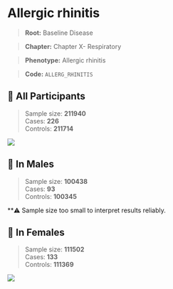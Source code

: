 # Allergic rhinitis

> **Root:** Baseline Disease  

> **Chapter:** Chapter X- Respiratory  

> **Phenotype:** Allergic rhinitis  

> **Code:** `ALLERG_RHINITIS`

## 🧪 All Participants  
> Sample size: **211940**  
> Cases: **226**  
> Controls: **211714**
<img src="/Disease/Figures/ALL/Baseline/ALLERG_RHINITIS.png"/>
<CsvTable src="/public/Disease/Data/ALL/Baseline/LG_ALLERG_RHINITIS.csv" label="🔍 View full results" />

## 👨 In Males  
> Sample size: **100438**  
> Cases: **93**  
> Controls: **100345**

**⚠️ Sample size too small to interpret results reliably.

## 👩 In Females  
> Sample size: **111502**  
> Cases: **133**  
> Controls: **111369**
<img src="/Disease/Figures/Female/Baseline/ALLERG_RHINITIS.png"/>
<CsvTable src="/public/Disease/Data/Female/Baseline/LG_ALLERG_RHINITIS.csv" label="🔍 View full results" />
